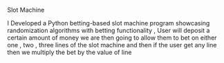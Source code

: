 Slot Machine

I Developed a Python betting-based slot machine program showcasing randomization algorithms with betting
functionality , User will deposit a certain amount of money we are then going to allow
them to bet on either one , two , three lines of the slot machine and then if
the user get any line then we multiply the bet by the value of line
